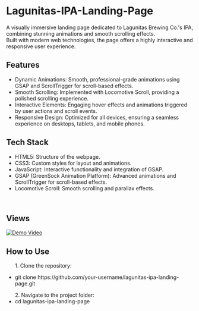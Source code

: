 # Lagunitas-IPA-Landing-Page
A visually immersive landing page dedicated to Lagunitas Brewing Co.'s IPA, combining stunning animations and smooth scrolling effects.</br> Built with modern web technologies, the page offers a highly interactive and responsive user experience.</br>
## Features
<ul>
  <li>Dynamic Animations: Smooth, professional-grade animations using GSAP and ScrollTrigger for scroll-based effects.</br></li>
  <li>Smooth Scrolling: Implemented with Locomotive Scroll, providing a polished scrolling experience.</br></li>
  <li>Interactive Elements: Engaging hover effects and animations triggered by user actions and scroll events.</br></li>
  <li>Responsive Design: Optimized for all devices, ensuring a seamless experience on desktops, tablets, and mobile phones.</br></li>
</ul>




## Tech Stack
<ul>
<li>HTML5: Structure of the webpage.</br></li>
<li>CSS3: Custom styles for layout and animations.</br></li>
<li>JavaScript: Interactive functionality and integration of GSAP.</br></li>
<li>GSAP (GreenSock Animation Platform): Advanced animations and ScrollTrigger for scroll-based effects.</br></li>
<li>Locomotive Scroll: Smooth scrolling and parallax effects.</br></li>
</ul></br>

## Views 
[![Demo Video]()]([path/to/video/file.mp4](https://github.com/ShivamSeamar/Lagunitas-IPA-Landing-Page/blob/main/1.mp4))

## How to Use
<ul>
1. Clone the repository:
  <li>
<div > <p>git clone https://github.com/your-username/lagunitas-ipa-landing-page.git</p></div></li>
2. Navigate to the project folder:
  <li>
cd lagunitas-ipa-landing-page</li>
</ul>

